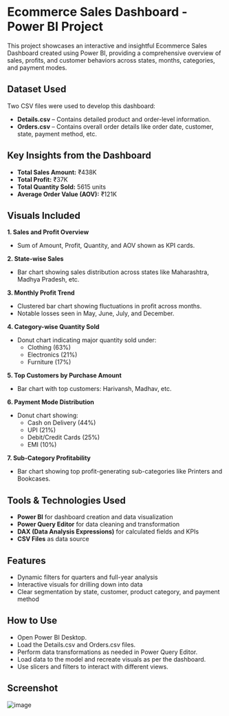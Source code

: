 # Ecommerce Sales Dashboard - Power BI Project

This project showcases an interactive and insightful Ecommerce Sales Dashboard created using Power BI, providing a comprehensive overview of sales, profits, and customer behaviors across states, months, categories, and payment modes.

## Dataset Used
Two CSV files were used to develop this dashboard:
- **Details.csv** – Contains detailed product and order-level information.
- **Orders.csv** – Contains overall order details like order date, customer, state, payment method, etc.

## Key Insights from the Dashboard
- **Total Sales Amount:** ₹438K
- **Total Profit:** ₹37K
- **Total Quantity Sold:** 5615 units
- **Average Order Value (AOV):** ₹121K

## Visuals Included
**1. Sales and Profit Overview**
  - Sum of Amount, Profit, Quantity, and AOV shown as KPI cards.

**2. State-wise Sales**
  - Bar chart showing sales distribution across states like Maharashtra, Madhya Pradesh, etc.

**3. Monthly Profit Trend**
  - Clustered bar chart showing fluctuations in profit across months.
  - Notable losses seen in May, June, July, and December.

**4. Category-wise Quantity Sold**
  - Donut chart indicating major quantity sold under:
    - Clothing (63%)
    - Electronics (21%)
    - Furniture (17%)

**5. Top Customers by Purchase Amount**
  - Bar chart with top customers: Harivansh, Madhav, etc.

**6. Payment Mode Distribution**
  - Donut chart showing:
    - Cash on Delivery (44%)
    - UPI (21%)
    - Debit/Credit Cards (25%)
    - EMI (10%)

**7. Sub-Category Profitability**
  - Bar chart showing top profit-generating sub-categories like Printers and Bookcases.

## Tools & Technologies Used
- **Power BI** for dashboard creation and data visualization
- **Power Query Editor** for data cleaning and transformation
- **DAX (Data Analysis Expressions)** for calculated fields and KPIs
- **CSV Files** as data source

## Features
- Dynamic filters for quarters and full-year analysis
- Interactive visuals for drilling down into data
- Clear segmentation by state, customer, product category, and payment method

## How to Use
- Open Power BI Desktop.
- Load the Details.csv and Orders.csv files.
- Perform data transformations as needed in Power Query Editor.
- Load data to the model and recreate visuals as per the dashboard.
- Use slicers and filters to interact with different views.

## Screenshot
![image](https://github.com/user-attachments/assets/3e12d2c4-c4d8-4aa2-90f5-1909f051b445)
